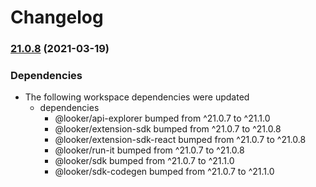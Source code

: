 # Changelog

### [21.0.8](https://www.github.com/looker-open-source/sdk-codegen/compare/extension-api-explorer-v21.0.7...extension-api-explorer-v21.0.8) (2021-03-19)


### Dependencies

* The following workspace dependencies were updated
  * dependencies
    * @looker/api-explorer bumped from ^21.0.7 to ^21.1.0
    * @looker/extension-sdk bumped from ^21.0.7 to ^21.0.8
    * @looker/extension-sdk-react bumped from ^21.0.7 to ^21.0.8
    * @looker/run-it bumped from ^21.0.7 to ^21.0.8
    * @looker/sdk bumped from ^21.0.7 to ^21.1.0
    * @looker/sdk-codegen bumped from ^21.0.7 to ^21.1.0
